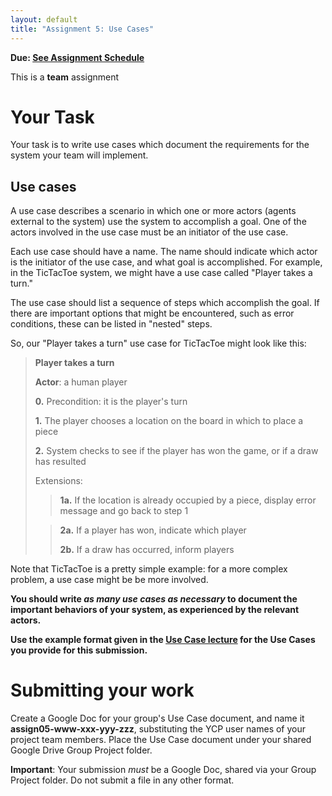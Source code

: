 ```yaml
---
layout: default
title: "Assignment 5: Use Cases"
---
```


**Due: [See Assignment Schedule](index.html)**

This is a **team** assignment

# Your Task

Your task is to write use cases which document the requirements for the system your team will implement.

## Use cases

A use case describes a scenario in which one or more actors (agents external to the system) use the system to accomplish a goal. One of the actors involved in the use case must be an initiator of the use case.

Each use case should have a name. The name should indicate which actor is the initiator of the use case, and what goal is accomplished. For example, in the TicTacToe system, we might have a use case called "Player takes a turn."

The use case should list a sequence of steps which accomplish the goal. If there are important options that might be encountered, such as error conditions, these can be listed in "nested" steps.

So, our "Player takes a turn" use case for TicTacToe might look like this:

> **Player takes a turn**
>
> **Actor**: a human player
>
> **0.** Precondition: it is the player's turn
>
> **1.** The player chooses a location on the board in which to place a piece
>
> **2.** System checks to see if the player has won the game, or if a draw has resulted
>
> Extensions:
>
> > **1a.** If the location is already occupied by a piece, display error message and go back to step 1
>
> > **2a.** If a player has won, indicate which player
> >
> > **2b.** If a draw has occurred, inform players

Note that TicTacToe is a pretty simple example: for a more complex problem, a use case might be be more involved.

**You should write *as many use cases as necessary* to document the important behaviors of your system, as experienced by the relevant actors.**

**Use the example format given in the [Use Case lecture](../lectures/lecture03.html) for the Use Cases you provide for this submission.**

# Submitting your work

Create a Google Doc for your group's Use Case document, and name it **assign05-www-xxx-yyy-zzz**, substituting the YCP user names of your project team members.  Place the Use Case document under your shared Google Drive Group Project folder.

<div class="callout">
<b>Important</b>: Your submission <i>must</i> be a Google Doc, shared via your Group Project folder.
Do not submit a file in any other format.
</div>
